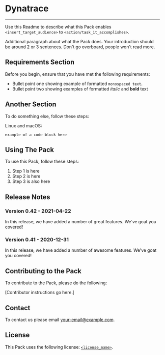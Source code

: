 # Dynatrace
----

Use this Readme to describe what this Pack enables `<insert_target_audience>` to `<action/task_it_accomplishes>`.

Additional paragraph about what the Pack does. Your introduction should be around 2 or 3 sentences. Don't go overboard, people won't read more.


## Requirements Section

Before you begin, ensure that you have met the following requirements:

* Bullet point one showing example of formatted `monospaced text`.
* Bullet point two showing examples of formatted _italic_ and **bold** text


## Another Section

To do something else, follow these steps:

Linux and macOS:

```
example of a code block here
```

## Using The Pack

To use this Pack, follow these steps:

1. Step 1 is here
2. Step 2 is here
3. Step 3 is also here


## Release Notes

### Version 0.42 - 2021-04-22
In this release, we have added a number of great features. We've goat you covered!

### Version 0.41 - 2020-12-31
In this release, we have added a number of awesome features. We've goat you covered!


## Contributing to the Pack
To contribute to the Pack, please do the following:

[Contributor instructions go here.]


## Contact
To contact us please email <your-email@example.com>.


## License
This Pack uses the following license: [`<license_name>`](https://link-to-license-example.com).
